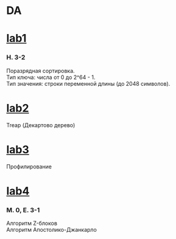 # DA

# [lab1](./lab1/src) 
### **H. 3-2**

Поразрядная сортировка.  
Тип ключа: числа от 0 до 2^64 - 1.  
Тип значения: строки переменной длины (до 2048 символов).  

# [lab2](./lab2/src) 
Treap (Декартово дерево)

# [lab3](./lab3/src) 
Профилирование

# [lab4](./lab4/) 
### **М. 0, E. 3-1**
Алгоритм Z-блоков  
Алгоритм Апостолико-Джанкарло

